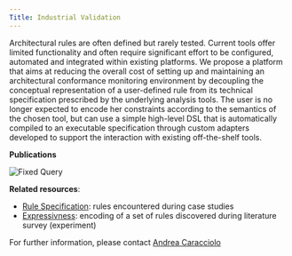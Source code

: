 ```yaml
---
Title: Industrial Validation
---
```


Architectural rules are often defined but rarely tested. Current tools offer limited functionality and often require significant effort to be configured, automated and integrated within existing platforms. We propose a platform that aims at reducing the overall cost of setting up and maintaining an architectural conformance monitoring environment by decoupling the conceptual representation of a user-defined rule from its technical specification prescribed by the underlying analysis tools. The user is no longer expected to encode her constraints according to the semantics of the chosen tool, but can use a simple high-level DSL that is automatically compiled to an executable specification through custom adapters developed to support the interaction with existing off-the-shelf tools.


**Publications**

![Fixed Query](%base_url%/scgbib/fixedquery)

**Related resources**:  

-  [Rule Specification](%base_url%/research/arch-constr/eval/Specification): rules encountered during case studies
-  [Expressivness](%base_url%/research/arch-constr/eval/Expressivness): encoding of a set of rules discovered during literature survey (experiment)



For further information, please contact  [Andrea Caracciolo](%base_url%/staff/Caracciolo)  
